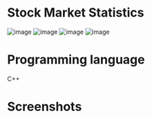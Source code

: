 
# Stock Market Statistics
![image](https://user-images.githubusercontent.com/34757116/70212437-22ca5600-16ec-11ea-8c42-ad234a659c30.png)
![image](https://user-images.githubusercontent.com/34757116/70212450-2827a080-16ec-11ea-952d-fe210db7ffee.png)
![image](https://user-images.githubusercontent.com/34757116/70212515-42fa1500-16ec-11ea-946a-1c8812f4f63b.png)
![image](https://user-images.githubusercontent.com/34757116/70212529-49888c80-16ec-11ea-8233-e625e24f4229.png)
# Programming language
  C++
# Screenshots

